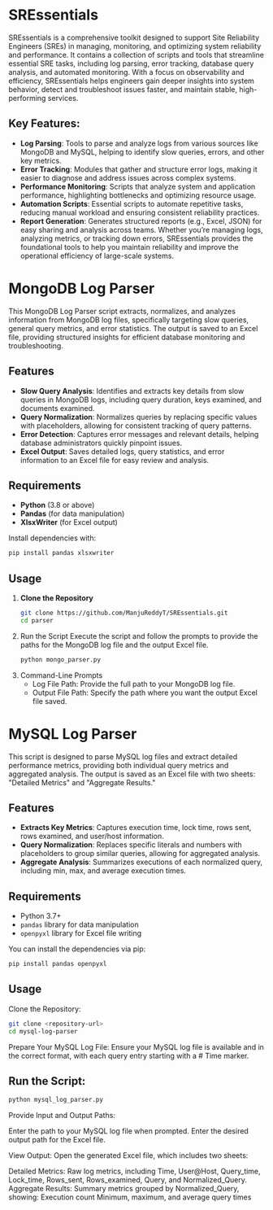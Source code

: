 # SREssentials
SREssentials is a comprehensive toolkit designed to support Site Reliability Engineers (SREs) in managing, monitoring, and optimizing system reliability and performance. It contains a collection of scripts and tools that streamline essential SRE tasks, including log parsing, error tracking, database query analysis, and automated monitoring. With a focus on observability and efficiency, SREssentials helps engineers gain deeper insights into system behavior, detect and troubleshoot issues faster, and maintain stable, high-performing services.

## Key Features:
- **Log Parsing**: Tools to parse and analyze logs from various sources like MongoDB and MySQL, helping to identify slow queries, errors, and other key metrics.
- **Error Tracking**: Modules that gather and structure error logs, making it easier to diagnose and address issues across complex systems.
- **Performance Monitoring**: Scripts that analyze system and application performance, highlighting bottlenecks and optimizing resource usage.
- **Automation Scripts**: Essential scripts to automate repetitive tasks, reducing manual workload and ensuring consistent reliability practices.
- **Report Generation**: Generates structured reports (e.g., Excel, JSON) for easy sharing and analysis across teams.
Whether you’re managing logs, analyzing metrics, or tracking down errors, SREssentials provides the foundational tools to help you maintain reliability and improve the operational efficiency of large-scale systems.


# MongoDB Log Parser

This MongoDB Log Parser script extracts, normalizes, and analyzes information from MongoDB log files, specifically targeting slow queries, general query metrics, and error statistics. The output is saved to an Excel file, providing structured insights for efficient database monitoring and troubleshooting.

## Features

- **Slow Query Analysis**: Identifies and extracts key details from slow queries in MongoDB logs, including query duration, keys examined, and documents examined.
- **Query Normalization**: Normalizes queries by replacing specific values with placeholders, allowing for consistent tracking of query patterns.
- **Error Detection**: Captures error messages and relevant details, helping database administrators quickly pinpoint issues.
- **Excel Output**: Saves detailed logs, query statistics, and error information to an Excel file for easy review and analysis.

## Requirements

- **Python** (3.8 or above)
- **Pandas** (for data manipulation)
- **XlsxWriter** (for Excel output)

Install dependencies with:
```bash
pip install pandas xlsxwriter
```

## Usage

1. **Clone the Repository**
   ```bash
   git clone https://github.com/ManjuReddyT/SREssentials.git
   cd parser
   ```
2. Run the Script Execute the script and follow the prompts to provide the paths for the MongoDB log file and the output Excel file.
   ```bash
   python mongo_parser.py
   ```
3. Command-Line Prompts
    - Log File Path: Provide the full path to your MongoDB log file.
    - Output File Path: Specify the path where you want the output Excel file saved.

# MySQL Log Parser

This script is designed to parse MySQL log files and extract detailed performance metrics, providing both individual query metrics and aggregated analysis. The output is saved as an Excel file with two sheets: "Detailed Metrics" and "Aggregate Results."

## Features

- **Extracts Key Metrics**: Captures execution time, lock time, rows sent, rows examined, and user/host information.
- **Query Normalization**: Replaces specific literals and numbers with placeholders to group similar queries, allowing for aggregated analysis.
- **Aggregate Analysis**: Summarizes executions of each normalized query, including min, max, and average execution times.

## Requirements

- Python 3.7+
- `pandas` library for data manipulation
- `openpyxl` library for Excel file writing

You can install the dependencies via pip:

```bash
pip install pandas openpyxl
```

## Usage
Clone the Repository:

```bash
git clone <repository-url>
cd mysql-log-parser
```

Prepare Your MySQL Log File:
Ensure your MySQL log file is available and in the correct format, with each query entry starting with a # Time marker.

## Run the Script:

``` bash
python mysql_log_parser.py
```
Provide Input and Output Paths:

Enter the path to your MySQL log file when prompted.
Enter the desired output path for the Excel file.

View Output:
Open the generated Excel file, which includes two sheets:

Detailed Metrics: Raw log metrics, including Time, User@Host, Query_time, Lock_time, Rows_sent, Rows_examined, Query, and Normalized_Query.
Aggregate Results: Summary metrics grouped by Normalized_Query, showing:
Execution count
Minimum, maximum, and average query times